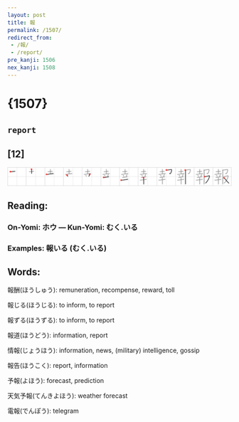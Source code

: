 ```yaml
---
layout: post
title: 報
permalink: /1507/
redirect_from:
 - /報/
 - /report/
pre_kanji: 1506
nex_kanji: 1508
---
```


# {1507}

## `report`

## [12]

<div class="stroke"><img src="../images/E5A0B1.png" /></div>

## Reading:

### On-Yomi: ホウ &mdash; Kun-Yomi: むく.いる

### Examples: 報いる (むく.いる)

## Words:

報酬(ほうしゅう): remuneration, recompense, reward, toll

報じる(ほうじる): to inform, to report

報ずる(ほうずる): to inform, to report

報道(ほうどう): information, report

情報(じょうほう): information, news, (military) intelligence, gossip

報告(ほうこく): report, information

予報(よほう): forecast, prediction

天気予報(てんきよほう): weather forecast

電報(でんぽう): telegram
